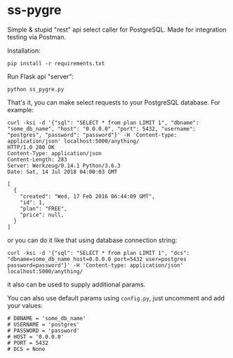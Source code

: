 # ss-pygre
Simple &amp; stupid "rest" api select caller for PostgreSQL. Made for integration testing via Postman.

Installation:
```
pip install -r requirements.txt
```

Run Flask api "server":

```
python ss_pygre.py 
```

That's it, you can make select requests to your PostgreSQL database. For example:
```
curl -ksi -d '{"sql": "SELECT * from plan LIMIT 1", "dbname": "some_db_name", "host": "0.0.0.0", "port": 5432, "username": "postgres", "password": "password"}' -H 'Content-type: application/json' localhost:5000/anything/
HTTP/1.0 200 OK
Content-Type: application/json
Content-Length: 283
Server: Werkzeug/0.14.1 Python/3.6.3
Date: Sat, 14 Jul 2018 04:00:03 GMT

[
  { 
    "created": "Wed, 17 Feb 2016 06:44:09 GMT", 
    "id": 1, 
    "plan": "FREE", 
    "price": null, 
  }
]
```

or you can do it like that using database connection string:
```
curl -ksi -d '{"sql": "SELECT * from plan LIMIT 1", "dcs": "dbname=some_db_name host=0.0.0.0 port=5432 user=postgres password=password"}' -H 'Content-type: application/json' localhost:5000/anything/
```

it also can be used to supply additional params.

You can also use default params using `config.py`, just uncomment and add your values:
```
# DBNAME = 'some_db_name'
# USERNAME = 'postgres'
# PASSWORD = 'password'
# HOST = '0.0.0.0'
# PORT = 5432
# DCS = None
```
